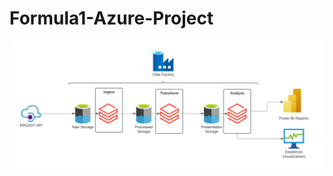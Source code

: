 # Formula1-Azure-Project

![alt text](https://github.com/ashwin975/Formula1-Azure-Project/blob/main/Formula1-Azure%20(1).svg)
